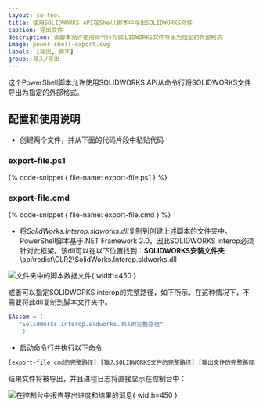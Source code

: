 ```yaml
---
layout: sw-tool
title: 使用SOLIDWORKS API在Shell脚本中导出SOLIDWORKS文件
caption: 导出文件
description: 该脚本允许使用命令行将SOLIDWORKS文件导出为指定的外部格式
image: power-shell-export.svg
labels: [导出, 脚本]
group: 导入/导出
---
```

这个PowerShell脚本允许使用SOLIDWORKS API从命令行将SOLIDWORKS文件导出为指定的外部格式。

## 配置和使用说明

* 创建两个文件，并从下面的代码片段中粘贴代码

### export-file.ps1
{% code-snippet { file-name: export-file.ps1 } %}

### export-file.cmd
{% code-snippet { file-name: export-file.cmd } %}

* 将*SolidWorks.Interop.sldworks.dll*复制到创建上述脚本的文件夹中。PowerShell脚本基于.NET Framework 2.0，因此SOLIDWORKS interop必须针对此框架。该dll可以在以下位置找到：**SOLIDWORKS安装文件夹**\api\redist\CLR2\SolidWorks.Interop.sldworks.dll

![文件夹中的脚本数据文件](script-folder.png){ width=450 }

或者可以指定SOLIDWORKS interop的完整路径，如下所示。在这种情况下，不需要将此dll复制到脚本文件夹中。

~~~ ps1
$Assem = ( 
   "SolidWorks.Interop.sldworks.dll的完整路径"
    ) 
~~~

* 启动命令行并执行以下命令

~~~ bat
[export-file.cmd的完整路径] [输入SOLIDWORKS文件的完整路径] [输出文件的完整路径和扩展名]
~~~

结果文件将被导出，并且进程日志将直接显示在控制台中：

![在控制台中报告导出进度和结果的消息](export-file-result-console.png){ width=450 }